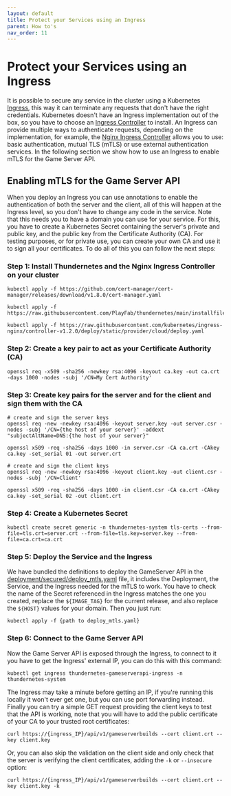 ```yaml
---
layout: default
title: Protect your Services using an Ingress
parent: How to's
nav_order: 11
---
```


# Protect your Services using an Ingress

It is possible to secure any service in the cluster using a Kubernetes [Ingress](https://kubernetes.io/docs/concepts/services-networking/ingress/), this way it can terminate any requests that don't have the right credentials. Kubernetes doesn't have an Ingress implementation out of the box, so you have to choose an [Ingress Controller](https://kubernetes.io/docs/concepts/services-networking/ingress-controllers/) to install. An Ingress can provide multiple ways to authenticate requests, depending on the implementation, for example, the [Nginx Ingress Controller](https://kubernetes.github.io/ingress-nginx/deploy/) allows you to use: basic authentication, mutual TLS (mTLS) or use external authentication services. In the following section we show how to use an Ingress to enable mTLS for the Game Server API.

## Enabling mTLS for the Game Server API

When you deploy an Ingress you can use annotations to enable the authentication of both the server and the client, all of this will happen at the Ingress level, so you don't have to change any code in the service. Note that this needs you to have a domain you can use for your service. For this, you have to create a Kubernetes Secret containing the server's private and public key, and the public key from the Certificate Authority (CA). For testing purposes, or for private use, you can create your own CA and use it to sign all your certificates. To do all of this you can follow the next steps:

### Step 1: Install Thundernetes and the Nginx Ingress Controller on your cluster
```
kubectl apply -f https://github.com/cert-manager/cert-manager/releases/download/v1.8.0/cert-manager.yaml

kubectl apply -f https://raw.githubusercontent.com/PlayFab/thundernetes/main/installfiles/operator.yaml

kubectl apply -f https://raw.githubusercontent.com/kubernetes/ingress-nginx/controller-v1.2.0/deploy/static/provider/cloud/deploy.yaml
```

### Step 2: Create a key pair to act as your Certificate Authority (CA)

```
openssl req -x509 -sha256 -newkey rsa:4096 -keyout ca.key -out ca.crt -days 1000 -nodes -subj '/CN=My Cert Authority'
```

### Step 3: Create key pairs for the server and for the client and sign them with the CA

```
# create and sign the server keys
openssl req -new -newkey rsa:4096 -keyout server.key -out server.csr -nodes -subj '/CN={the host of your server}' -addext "subjectAltName=DNS:{the host of your server}"

openssl x509 -req -sha256 -days 1000 -in server.csr -CA ca.crt -CAkey ca.key -set_serial 01 -out server.crt

# create and sign the client keys
openssl req -new -newkey rsa:4096 -keyout client.key -out client.csr -nodes -subj '/CN=Client'

openssl x509 -req -sha256 -days 1000 -in client.csr -CA ca.crt -CAkey ca.key -set_serial 02 -out client.crt
```

### Step 4: Create a Kubernetes Secret

```
kubectl create secret generic -n thundernetes-system tls-certs --from-file=tls.crt=server.crt --from-file=tls.key=server.key --from-file=ca.crt=ca.crt
```

### Step 5: Deploy the Service and the Ingress

We have bundled the definitions to deploy the GameServer API in the [deployment/secured/deploy_mtls.yaml](https://github.com/PlayFab/thundernetes/blob/main/cmd/gameserverapi/deployment/secured/deploy_mtls.yaml) file, it includes the Deployment, the Service, and the Ingress needed for the mTLS to work. You have to check the name of the Secret referenced in the Ingress matches the one you created, replace the ```${IMAGE_TAG}``` for the current release, and also replace the ```${HOST}``` values for your domain. Then you just run:

```
kubectl apply -f {path to deploy_mtls.yaml}
```

### Step 6: Connect to the Game Server API

Now the Game Server API is exposed through the Ingress, to connect to it you have to get the Ingress' external IP, you can do this with this command:

```
kubectl get ingress thundernetes-gameserverapi-ingress -n thundernetes-system
```

The Ingress may take a minute before getting an IP, if you're running this locally it won't ever get one, but you can use port forwarding instead. Finally you can try a simple GET request providing the client keys to test that the API is working, note that you will have to add the public certificate of your CA to your trusted root certificates:

```
curl https://{ingress_IP}/api/v1/gameserverbuilds --cert client.crt --key client.key
```

Or, you can also skip the validation on the client side and only check that the server is verifying the client certificates, adding the ```-k``` or ```--insecure``` option:

```
curl https://{ingress_IP}/api/v1/gameserverbuilds --cert client.crt --key client.key -k
```
